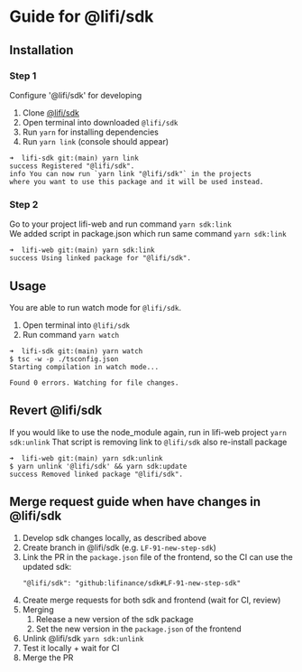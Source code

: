 # Guide for @lifi/sdk

## Installation

### Step 1
Configure '@lifi/sdk' for developing

1. Clone [@lifi/sdk](https://github.com/lifinance/sdk)
2. Open terminal into downloaded `@lifi/sdk`
3. Run `yarn` for installing dependencies
4. Run `yarn link` (console should appear)
```
➜  lifi-sdk git:(main) yarn link
success Registered "@lifi/sdk".
info You can now run `yarn link "@lifi/sdk"` in the projects
where you want to use this package and it will be used instead.
```
### Step 2
Go to your project lifi-web and run command `yarn sdk:link`
<br>
We added script in package.json which run same command `yarn sdk:link`
```
➜  lifi-web git:(main) yarn sdk:link
success Using linked package for "@lifi/sdk".
```

## Usage
You are able to run watch mode for `@lifi/sdk`.
1. Open terminal into `@lifi/sdk`
2. Run command `yarn watch`
```
➜  lifi-sdk git:(main) yarn watch
$ tsc -w -p ./tsconfig.json
Starting compilation in watch mode...

Found 0 errors. Watching for file changes.
```


## Revert @lifi/sdk
If you would like to use the node_module again, run in lifi-web project `yarn sdk:unlink`
That script is removing link to `@lifi/sdk` also re-install package
```
➜  lifi-web git:(main) yarn sdk:unlink
$ yarn unlink '@lifi/sdk' && yarn sdk:update
success Removed linked package "@lifi/sdk".
```


## Merge request guide when have changes in @lifi/sdk

1. Develop sdk changes locally, as described above
1. Create branch in @lifi/sdk (e.g. `LF-91-new-step-sdk`)
1. Link the PR in the `package.json` file of the frontend, so the CI can use the updated sdk:
    ```
    "@lifi/sdk": "github:lifinance/sdk#LF-91-new-step-sdk"
    ```
1. Create merge requests for both sdk and frontend (wait for CI, review)
1. Merging
   1. Release a new version of the sdk package
   1. Set the new version in the `package.json` of the frontend
1. Unlink @lifi/sdk `yarn sdk:unlink`
1. Test it locally + wait for CI
1. Merge the PR
